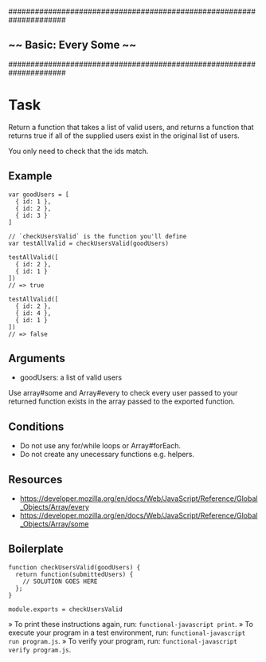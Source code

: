 #####################################################################
##                    ~~  Basic: Every Some  ~~                    ##
#####################################################################


# Task

Return a function that takes a list of valid users, and returns a function that returns true if all of the supplied users exist in the original list of users.

You only need to check that the ids match.

## Example

    var goodUsers = [
      { id: 1 },
      { id: 2 },
      { id: 3 }
    ]

    // `checkUsersValid` is the function you'll define
    var testAllValid = checkUsersValid(goodUsers)

    testAllValid([
      { id: 2 },
      { id: 1 }
    ])
    // => true

    testAllValid([
      { id: 2 },
      { id: 4 },
      { id: 1 }
    ])
    // => false

## Arguments

  * goodUsers: a list of valid users

Use array#some and Array#every to check every user passed to your returned function exists in the array passed to the exported function.

## Conditions

  * Do not use any for/while loops or Array#forEach.
  * Do not create any unecessary functions e.g. helpers.

## Resources

  * https://developer.mozilla.org/en/docs/Web/JavaScript/Reference/Global_Objects/Array/every
  * https://developer.mozilla.org/en/docs/Web/JavaScript/Reference/Global_Objects/Array/some

## Boilerplate

    function checkUsersValid(goodUsers) {
      return function(submittedUsers) {
        // SOLUTION GOES HERE
      };
    }

    module.exports = checkUsersValid



 » To print these instructions again, run: `functional-javascript print`.
 » To execute your program in a test environment, run:
   `functional-javascript run program.js`.
 » To verify your program, run: `functional-javascript verify program.js`.